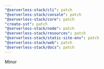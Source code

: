 ```yaml
---
"@serverless-stack/cli": patch
"@serverless-stack/console": patch
"@serverless-stack/core": patch
"create-sst": patch
"@serverless-stack/node": patch
"@serverless-stack/resources": patch
"@serverless-stack/static-site-env": patch
"@serverless-stack/web": patch
"@serverless-stack/docs": patch
---
```


Minor
